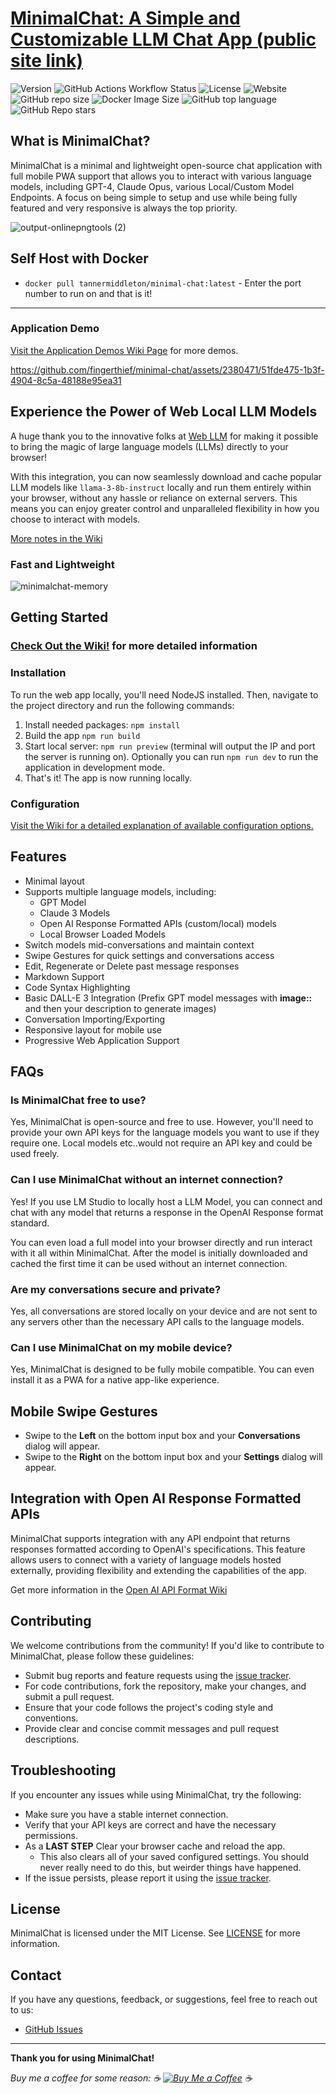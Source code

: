 # [**MinimalChat: A Simple and Customizable LLM Chat App (public site link)**](https://minimalchat.app)

![Version](https://img.shields.io/badge/version-6.1.4-blue)
![GitHub Actions Workflow Status](https://img.shields.io/github/actions/workflow/status/fingerthief/minimal-chat/firebase-hosting-merge.yml)
![License](https://img.shields.io/badge/license-MIT-green)
![Website](https://img.shields.io/website?url=https%3A%2F%2Fminimalchat.app)
![GitHub repo size](https://img.shields.io/github/repo-size/fingerthief/minimal-chat)
![Docker Image Size](https://img.shields.io/docker/image-size/tannermiddleton/minimal-chat)
![GitHub top language](https://img.shields.io/github/languages/top/fingerthief/minimal-chat)
![GitHub Repo stars](https://img.shields.io/github/stars/fingerthief/minimal-chat)

## **What is MinimalChat?**

MinimalChat is a minimal and lightweight open-source chat application with full mobile PWA support that allows you to interact with various language models, including GPT-4, Claude Opus, various Local/Custom Model Endpoints. A focus on being simple to setup and use while being fully featured and very responsive is always the top priority.

![output-onlinepngtools (2)](https://github.com/fingerthief/minimal-chat/assets/2380471/17333a99-2585-4c23-a859-da9b24e3f9b8)

## Self Host with Docker

- `docker pull tannermiddleton/minimal-chat:latest` - Enter the port number to run on and that is it!

---

### Application Demo

[Visit the Application Demos Wiki Page](https://github.com/fingerthief/minimal-chat/wiki/Application-Demos) for more demos.

https://github.com/fingerthief/minimal-chat/assets/2380471/51fde475-1b3f-4904-8c5a-48188e95ea31

## **Experience the Power of Web Local LLM Models**

A huge thank you to the innovative folks at [Web LLM](https://github.com/mlc-ai/web-llm) for making it possible to bring the magic of large language models (LLMs) directly to your browser!

With this integration, you can now seamlessly download and cache popular LLM models like `llama-3-8b-instruct` locally and run them entirely within your browser, without any hassle or reliance on external servers. This means you can enjoy greater control and unparalleled flexibility in how you choose to interact with models.

[More notes in the Wiki](https://github.com/fingerthief/minimal-chat/wiki/Host-and-Run-Entire-LLM-Models-Directly-in-the-Browser-Locally)

### Fast and Lightweight

![minimalchat-memory](https://github.com/fingerthief/minimal-chat/assets/2380471/432d77dc-78dd-469f-9844-71c770b59f06)

## **Getting Started**

### [Check Out the Wiki!](https://github.com/fingerthief/minimal-chat/wiki) for more detailed information

### Installation

To run the web app locally, you'll need NodeJS installed. Then, navigate to the project directory and run the following commands:

1. Install needed packages: `npm install`
2. Build the app `npm run build`
3. Start local server: `npm run preview` (terminal will output the IP and port the server is running on). Optionally you can run `npm run dev` to run the application in development mode.
4. That's it! The app is now running locally.

### Configuration

[Visit the Wiki for a detailed explanation of available configuration options.](https://github.com/fingerthief/minimal-chat/wiki/Configuration-Options-Explained)

## **Features**

- Minimal layout
- Supports multiple language models, including:
  - GPT Model
  - Claude 3 Models
  - Open AI Response Formatted APIs (custom/local) models
  - Local Browser Loaded Models
- Switch models mid-conversations and maintain context
- Swipe Gestures for quick settings and conversations access
- Edit, Regenerate or Delete past message responses
- Markdown Support
- Code Syntax Highlighting
- Basic DALL-E 3 Integration (Prefix GPT model messages with **image::** and then your description to generate images)
- Conversation Importing/Exporting
- Responsive layout for mobile use
- Progressive Web Application Support

## **FAQs**

### Is MinimalChat free to use?

Yes, MinimalChat is open-source and free to use. However, you'll need to provide your own API keys for the language models you want to use if they require one. Local models etc..would not require an API key and could be used freely.

### Can I use MinimalChat without an internet connection?

Yes! If you use LM Studio to locally host a LLM Model, you can connect and chat with any model that returns a response in the OpenAI Response format standard.

You can even load a full model into your browser directly and run interact with it all within MinimalChat. After the model is initially downloaded and cached the first time it can be used without an internet connection.

### Are my conversations secure and private?

Yes, all conversations are stored locally on your device and are not sent to any servers other than the necessary API calls to the language models.

### Can I use MinimalChat on my mobile device?

Yes, MinimalChat is designed to be fully mobile compatible. You can even install it as a PWA for a native app-like experience.

## **Mobile Swipe Gestures**

- Swipe to the **Left** on the bottom input box and your **Conversations** dialog will appear.
- Swipe to the **Right** on the bottom input box and your **Settings** dialog will appear.

## **Integration with Open AI Response Formatted APIs**

MinimalChat supports integration with any API endpoint that returns responses formatted according to OpenAI's specifications. This feature allows users to connect with a variety of language models hosted externally, providing flexibility and extending the capabilities of the app.

Get more information in the [Open AI API Format Wiki](https://github.com/fingerthief/minimal-chat/wiki/Open-AI-Formatted-Response-APIs)

## **Contributing**

We welcome contributions from the community! If you'd like to contribute to MinimalChat, please follow these guidelines:

- Submit bug reports and feature requests using the [issue tracker](https://github.com/fingerthief/minimal-chat/issues).
- For code contributions, fork the repository, make your changes, and submit a pull request.
- Ensure that your code follows the project's coding style and conventions.
- Provide clear and concise commit messages and pull request descriptions.

## **Troubleshooting**

If you encounter any issues while using MinimalChat, try the following:

- Make sure you have a stable internet connection.
- Verify that your API keys are correct and have the necessary permissions.
- As a **LAST STEP** Clear your browser cache and reload the app.
  - This also clears all of your saved configured settings. You should never really need to do this, but weirder things have happened.
- If the issue persists, please report it using the [issue tracker](https://github.com/fingerthief/minimal-chat/issues).

## **License**

MinimalChat is licensed under the MIT License. See [LICENSE](LICENSE) for more information.

## **Contact**

If you have any questions, feedback, or suggestions, feel free to reach out to us:

- [GitHub Issues](https://github.com/fingerthief/minimal-chat/issues)

---

**Thank you for using MinimalChat!**

_Buy me a coffee for some reason: ☕️ [![Buy Me a Coffee](https://cdn.buymeacoffee.com/buttons/v2/default-yellow-btn.png)](https://buymeacoffee.com/fingerthief) ☕️_

